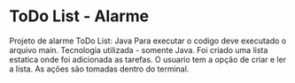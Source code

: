 # ToDo List - Alarme 
Projeto de alarme ToDo List: Java
Para executar o codigo deve executado o arquivo main.
Tecnologia utilizada - somente Java.
Foi criado uma lista estatica onde foi adicionada as tarefas.
O usuario tem a opção de criar e ler a lista.
As ações são tomadas dentro do terminal. 
